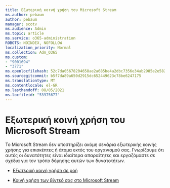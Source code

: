```yaml
---
title: Εξωτερική κοινή χρήση του Microsoft Stream
ms.author: pebaum
author: pebaum
manager: scotv
ms.audience: Admin
ms.topic: article
ms.service: o365-administration
ROBOTS: NOINDEX, NOFOLLOW
localization_priority: Normal
ms.collection: Adm_O365
ms.custom:
- "9001694"
- "3771"
ms.openlocfilehash: 52c7da05678204658ae2a685be4a2dbc7356e34ab2985e2e5821972c7d96ebf4
ms.sourcegitcommit: b5f7da89a650d2915dc652449623c78be6247175
ms.translationtype: MT
ms.contentlocale: el-GR
ms.lasthandoff: 08/05/2021
ms.locfileid: "53975677"
---
```

# <a name="microsoft-stream-external-sharing"></a>Εξωτερική κοινή χρήση του Microsoft Stream

Το Microsoft Stream δεν υποστηρίζει ακόμη σενάρια εξωτερικής κοινής χρήσης για επισκέπτες ή άτομα εκτός του οργανισμού σας. Γνωρίζουμε ότι αυτές οι δυνατότητες είναι ιδιαίτερα απαραίτητες και εργαζόμαστε σε σχέδια για τον τρόπο δόμησης αυτών των δυνατοτήτων.

- [Εξωτερική κοινή χρήση σε ροή](https://docs.microsoft.com/stream/portal-share-video#external-sharing)

- [Κοινή χρήση των βίντεό σας στο Microsoft Stream](https://docs.microsoft.com/stream/portal-share-video)
